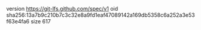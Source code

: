 version https://git-lfs.github.com/spec/v1
oid sha256:13a7b9c210b7c3c32e8a9fd1eaf47089142a169db5358c6a252a3e53f63e4fa6
size 617
